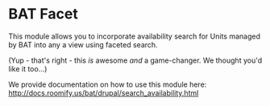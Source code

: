 # BAT Facet

This module allows you to incorporate availability search
for Units managed by BAT into any a view using faceted search.

(Yup - that's right - this *is* awesome *and* a game-changer.
We thought you'd like it too...)

We provide documentation on how to use this module
here: http://docs.roomify.us/bat/drupal/search_availability.html
